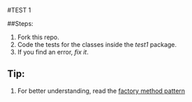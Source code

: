 #TEST 1

##Steps:
1. Fork this repo.
2. Code the tests for the classes inside the _test1_ package.
3. If you find an error, *fix it*.

Tip:
---

1. For better understanding, read the [factory method pattern](https://en.wikipedia.org/wiki/Factory_method_pattern)